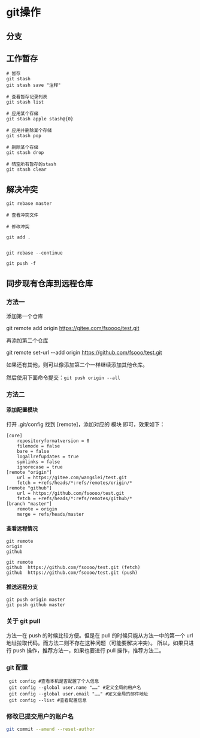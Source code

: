# git操作

## 分支

## 工作暂存

```shell
# 暂存
git stash
git stash save "注释"

# 查看暂存记录列表
git stash list

# 应用某个存储
git stash apple stash@{0}

# 应用并删除某个存储
git stash pop

# 删除某个存储
git stash drop

# 晴空所有暂存的stash
git stash clear

```

## 解决冲突

```shell
git rebase master

# 查看冲突文件

# 修改冲突

git add .


git rebase --continue

git push -f

```

## 同步现有仓库到远程仓库

### 方法一

添加第一个仓库

git remote add origin <https://gitee.com/fsoooo/test.git>

再添加第二个仓库

git remote set-url --add origin <https://github.com/fsooo/test.git>

如果还有其他，则可以像添加第二个一样继续添加其他仓库。

然后使用下面命令提交：`git push origin --all`

### 方法二

#### 添加配置模块

打开 .git/config 找到 [remote]，添加对应的 模块 即可，效果如下：

```shell
[core]
    repositoryformatversion = 0
    filemode = false
    bare = false
    logallrefupdates = true
    symlinks = false
    ignorecase = true
[remote "origin"]
    url = https://gitee.com/wangslei/test.git
    fetch = +refs/heads/*:refs/remotes/origin/*
[remote "github"]
    url = https://github.com/fsoooo/test.git
    fetch = +refs/heads/*:refs/remotes/github/*
[branch "master"]
    remote = origin
    merge = refs/heads/master

```

#### 查看远程情况

```shell
git remote
origin
github

git remote
github  https://github.com/fsoooo/test.git (fetch)
github  https://github.com/fsoooo/test.git (push)

```

#### 推送远程分支

```shell
git push origin master
git push github master

```

### 关于 git pull

方法一在 push 的时候比较方便。但是在 pull 的时候只能从方法一中的第一个 url 地址拉取代码。而方法二则不存在这种问题（可能要解决冲突）。
所以，如果只进行 push 操作，推荐方法一，如果也要进行 pull 操作，推荐方法二。

### git 配置

``` shell
 git config #查看本机是否配置了个人信息
 git config --global user.name "……" #定义全局的用户名
 git config --global user.email "……" #定义全局的邮件地址
 git config --list #查看配置信息
```

### 修改已提交用户的账户名

``` bash
git commit --amend --reset-author
```
